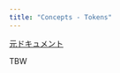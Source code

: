 ```yaml
---
title: "Concepts - Tokens"
---
```


[元ドキュメント](https://docs.aws.amazon.com/cdk/v2/guide/tokens.html)

TBW
